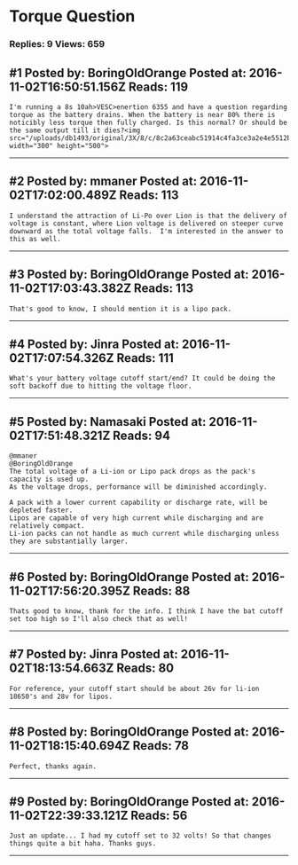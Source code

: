 # Torque Question

### Replies: 9 Views: 659

## \#1 Posted by: BoringOldOrange Posted at: 2016-11-02T16:50:51.156Z Reads: 119

```
I'm running a 8s 10ah>VESC>enertion 6355 and have a question regarding torque as the battery drains. When the battery is near 80% there is noticibly less torque then fully charged. Is this normal? Or should be the same output till it dies?<img src="/uploads/db1493/original/3X/8/c/8c2a63ceabc51914c4fa3ce3a2e4e5512b154ebb.jpeg" width="300" height="500">
```

---
## \#2 Posted by: mmaner Posted at: 2016-11-02T17:02:00.489Z Reads: 113

```
I understand the attraction of Li-Po over Lion is that the delivery of voltage is constant, where Lion voltage is delivered on steeper curve downward as the total voltage falls.  I'm interested in the answer to this as well.
```

---
## \#3 Posted by: BoringOldOrange Posted at: 2016-11-02T17:03:43.382Z Reads: 113

```
That's good to know, I should mention it is a lipo pack.
```

---
## \#4 Posted by: Jinra Posted at: 2016-11-02T17:07:54.326Z Reads: 111

```
What's your battery voltage cutoff start/end? It could be doing the soft backoff due to hitting the voltage floor.
```

---
## \#5 Posted by: Namasaki Posted at: 2016-11-02T17:51:48.321Z Reads: 94

```
@mmaner
@BoringOldOrange
The total voltage of a Li-ion or Lipo pack drops as the pack's capacity is used up. 
As the voltage drops, performance will be diminished accordingly. 

A pack with a lower current capability or discharge rate, will be depleted faster. 
Lipos are capable of very high current while discharging and are relatively compact.  
Li-ion packs can not handle as much current while discharging unless they are substantially larger.
```

---
## \#6 Posted by: BoringOldOrange Posted at: 2016-11-02T17:56:20.395Z Reads: 88

```
Thats good to know, thank for the info. I think I have the bat cutoff set too high so I'll also check that as well!
```

---
## \#7 Posted by: Jinra Posted at: 2016-11-02T18:13:54.663Z Reads: 80

```
For reference, your cutoff start should be about 26v for li-ion 18650's and 28v for lipos.
```

---
## \#8 Posted by: BoringOldOrange Posted at: 2016-11-02T18:15:40.694Z Reads: 78

```
Perfect, thanks again.
```

---
## \#9 Posted by: BoringOldOrange Posted at: 2016-11-02T22:39:33.121Z Reads: 56

```
Just an update... I had my cutoff set to 32 volts! So that changes things quite a bit haha. Thanks guys.
```

---
